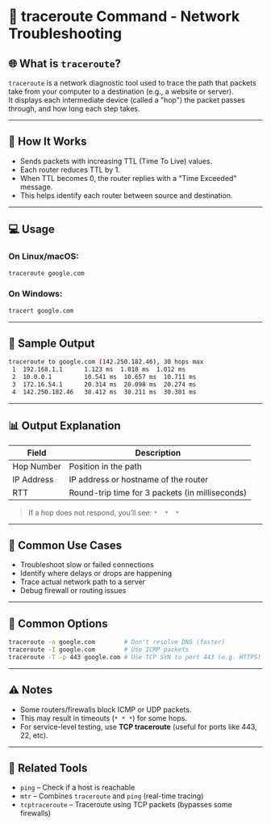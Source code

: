 # 📌 traceroute Command - Network Troubleshooting

## 🌐 What is `traceroute`?

`traceroute` is a network diagnostic tool used to trace the path that packets take from your computer to a destination (e.g., a website or server).  
It displays each intermediate device (called a "hop") the packet passes through, and how long each step takes.

---

## 🧠 How It Works

- Sends packets with increasing TTL (Time To Live) values.
- Each router reduces TTL by 1.
- When TTL becomes 0, the router replies with a "Time Exceeded" message.
- This helps identify each router between source and destination.

---

## 💻 Usage

### On Linux/macOS:
```bash
traceroute google.com
```

### On Windows:
```cmd
tracert google.com
```

---

## 📄 Sample Output

```bash
traceroute to google.com (142.250.182.46), 30 hops max
 1  192.168.1.1      1.123 ms  1.018 ms  1.012 ms
 2  10.0.0.1         10.541 ms  10.657 ms  10.711 ms
 3  172.16.54.1      20.314 ms  20.098 ms  20.274 ms
 4  142.250.182.46   30.412 ms  30.211 ms  30.301 ms
```

---

## 📊 Output Explanation

| Field      | Description                                      |
|------------|--------------------------------------------------|
| Hop Number | Position in the path                             |
| IP Address | IP address or hostname of the router             |
| RTT        | Round-trip time for 3 packets (in milliseconds)  |

> If a hop does not respond, you’ll see: `*  *  *`

---

## 🎯 Common Use Cases

- Troubleshoot slow or failed connections
- Identify where delays or drops are happening
- Trace actual network path to a server
- Debug firewall or routing issues

---

## 🔧 Common Options

```bash
traceroute -n google.com        # Don't resolve DNS (faster)
traceroute -I google.com        # Use ICMP packets
traceroute -T -p 443 google.com # Use TCP SYN to port 443 (e.g. HTTPS)
```

---

## ⚠️ Notes

- Some routers/firewalls block ICMP or UDP packets.
- This may result in timeouts (`* * *`) for some hops.
- For service-level testing, use **TCP traceroute** (useful for ports like 443, 22, etc).

---

## 🧪 Related Tools

- `ping` – Check if a host is reachable
- `mtr` – Combines `traceroute` and `ping` (real-time tracing)
- `tcptraceroute` – Traceroute using TCP packets (bypasses some firewalls)
